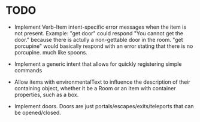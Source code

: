 # TODO

* Implement Verb-Item intent-specific error messages when the item is not present. Example: "get door" could respond "You cannot get the door." because there is actully a non-gettable door in the room.  "get porcupine" would basically respond with an error stating that there is no porcupine. much like spoons.

* Implement a generic intent that allows for quickly registering simple commands

* Allow items with environmentalText to influence the description of their containing object, whether it be a Room or an Item with container properties, such as a box. 

* Implement doors. Doors are just portals/escapes/exits/teleports that can be opened/closed. 
